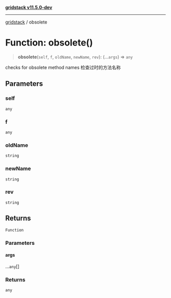 [**gridstack v11.5.0-dev**](../README.md)

***

[gridstack](../globals.md) / obsolete

# Function: obsolete()

> **obsolete**(`self`, `f`, `oldName`, `newName`, `rev`): (...`args`) => `any`

checks for obsolete method names
检查过时的方法名称

## Parameters

### self

`any`

### f

`any`

### oldName

`string`

### newName

`string`

### rev

`string`

## Returns

`Function`

### Parameters

#### args

...`any`[]

### Returns

`any`
